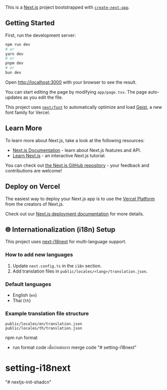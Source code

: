 This is a [Next.js](https://nextjs.org) project bootstrapped with [`create-next-app`](https://nextjs.org/docs/app/api-reference/cli/create-next-app).

## Getting Started

First, run the development server:

```bash
npm run dev
# or
yarn dev
# or
pnpm dev
# or
bun dev
```

Open [http://localhost:3000](http://localhost:3000) with your browser to see the result.

You can start editing the page by modifying `app/page.tsx`. The page auto-updates as you edit the file.

This project uses [`next/font`](https://nextjs.org/docs/app/building-your-application/optimizing/fonts) to automatically optimize and load [Geist](https://vercel.com/font), a new font family for Vercel.

## Learn More

To learn more about Next.js, take a look at the following resources:

- [Next.js Documentation](https://nextjs.org/docs) - learn about Next.js features and API.
- [Learn Next.js](https://nextjs.org/learn) - an interactive Next.js tutorial.

You can check out [the Next.js GitHub repository](https://github.com/vercel/next.js) - your feedback and contributions are welcome!

## Deploy on Vercel

The easiest way to deploy your Next.js app is to use the [Vercel Platform](https://vercel.com/new?utm_medium=default-template&filter=next.js&utm_source=create-next-app&utm_campaign=create-next-app-readme) from the creators of Next.js.

Check out our [Next.js deployment documentation](https://nextjs.org/docs/app/building-your-application/deploying) for more details.

## 🌐 Internationalization (i18n) Setup

This project uses [next-i18next](https://github.com/isaachinman/next-i18next) for multi-language support.

### How to add new languages

1. Update `next.config.ts` in the `i18n` section.
2. Add translation files in `public/locales/<lang>/translation.json`.

### Default languages

- English (`en`)
- Thai (`th`)

### Example translation file structure

```
public/locales/en/translation.json
public/locales/th/translation.json
```

npm run format

- run format code เพื่อง่ายต่อการ merge code
  "# setting-i18next"

# setting-i18next
"# nextjs-init-shadcn" 
